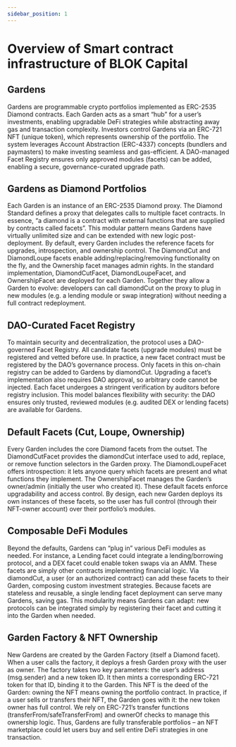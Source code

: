 ```yaml
---
sidebar_position: 1   
---
```


# Overview of Smart contract infrastructure of BLOK Capital

## Gardens
Gardens are programmable crypto portfolios implemented as ERC-2535 Diamond contracts. Each Garden acts as a smart “hub” for a user’s investments, enabling upgradable DeFi strategies while abstracting away gas and transaction complexity. Investors control Gardens via an ERC-721 NFT (unique token), which represents ownership of the portfolio. The system leverages Account Abstraction (ERC-4337) concepts (bundlers and paymasters) to make investing seamless and gas-efficient. A DAO-managed Facet Registry ensures only approved modules (facets) can be added, enabling a secure, governance-curated upgrade path.

## Gardens as Diamond Portfolios
Each Garden is an instance of an ERC-2535 Diamond proxy. The Diamond Standard defines a proxy that delegates calls to multiple facet contracts. In essence, “a diamond is a contract with external functions that are supplied by contracts called facets”. This modular pattern means Gardens have virtually unlimited size and can be extended with new logic post-deployment. By default, every Garden includes the reference facets for upgrades, introspection, and ownership control. The DiamondCut and DiamondLoupe facets enable adding/replacing/removing functionality on the fly, and the Ownership facet manages admin rights. In the standard implementation, DiamondCutFacet, DiamondLoupeFacet, and OwnershipFacet are deployed for each Garden. Together they allow a Garden to evolve: developers can call diamondCut on the proxy to plug in new modules (e.g. a lending module or swap integration) without needing a full contract redeployment.

## DAO-Curated Facet Registry

To maintain security and decentralization, the protocol uses a DAO-governed Facet Registry. All candidate facets (upgrade modules) must be registered and vetted before use. In practice, a new facet contract must be registered by the DAO’s governance process. Only facets in this on-chain registry can be added to Gardens by diamondCut. Upgrading a facet’s implementation also requires DAO approval, so arbitrary code cannot be injected. Each facet undergoes a stringent verification by auditors before registry inclusion. This model balances flexibility with security: the DAO ensures only trusted, reviewed modules (e.g. audited DEX or lending facets) are available for Gardens.

## Default Facets (Cut, Loupe, Ownership)
Every Garden includes the core Diamond facets from the outset. The DiamondCutFacet provides the diamondCut interface used to add, replace, or remove function selectors in the Garden proxy. The DiamondLoupeFacet offers introspection: it lets anyone query which facets are present and what functions they implement. The OwnershipFacet manages the Garden’s owner/admin (initially the user who created it). These default facets enforce upgradability and access control. By design, each new Garden deploys its own instances of these facets, so the user has full control (through their NFT-owner account) over their portfolio’s modules.

## Composable DeFi Modules
Beyond the defaults, Gardens can “plug in” various DeFi modules as needed. For instance, a Lending facet could integrate a lending/borrowing protocol, and a DEX facet could enable token swaps via an AMM. These facets are simply other contracts implementing financial logic. Via diamondCut, a user (or an authorized contract) can add these facets to their Garden, composing custom investment strategies. Because facets are stateless and reusable, a single lending facet deployment can serve many Gardens, saving gas. This modularity means Gardens can adapt: new protocols can be integrated simply by registering their facet and cutting it into the Garden when needed.

## Garden Factory & NFT Ownership
New Gardens are created by the Garden Factory (itself a Diamond facet). When a user calls the factory, it deploys a fresh Garden proxy with the user as owner. The factory takes two key parameters: the user’s address (msg.sender) and a new token ID. It then mints a corresponding ERC-721 token for that ID, binding it to the Garden. This NFT is the deed of the Garden: owning the NFT means owning the portfolio contract. In practice, if a user sells or transfers their NFT, the Garden goes with it: the new token owner has full control. We rely on ERC-721’s transfer functions (transferFrom/safeTransferFrom) and ownerOf checks to manage this ownership logic. Thus, Gardens are fully transferable portfolios – an NFT marketplace could let users buy and sell entire DeFi strategies in one transaction.